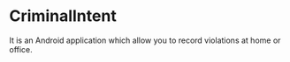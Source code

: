 # CriminalIntent

It is an Android application which allow you to record violations at home or office.
